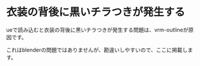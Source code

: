# 衣装の背後に黒いチラつきが発生する

ueで読み込むと衣装の背後に黒いチラつきが発生する問題は、vrm-outlineが原因です。

これはblenderの問題ではありませんが、勘違いしやすいので、ここに掲載します。

